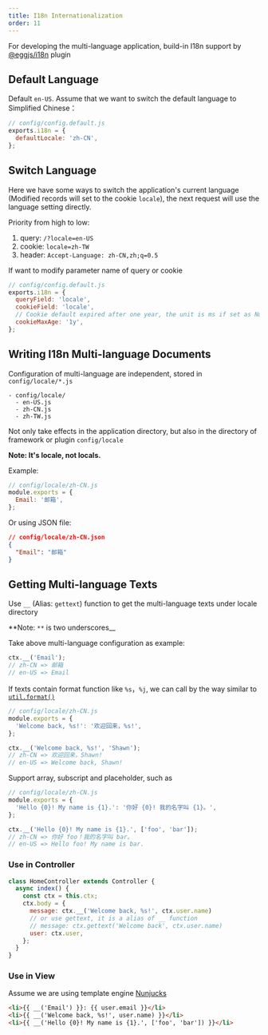 ```yaml
---
title: I18n Internationalization
order: 11
---
```


For developing the multi-language application, build-in I18n support by [@eggjs/i18n](https://github.com/eggjs/i18n) plugin

## Default Language

Default `en-US`. Assume that we want to switch the default language to Simplified Chinese：

```js
// config/config.default.js
exports.i18n = {
  defaultLocale: 'zh-CN',
};
```

## Switch Language

Here we have some ways to switch the application's current language (Modified records will set to the cookie `locale`), the next request will use the language setting directly.

Priority from high to low:

1. query: `/?locale=en-US`
2. cookie: `locale=zh-TW`
3. header: `Accept-Language: zh-CN,zh;q=0.5`

If want to modify parameter name of query or cookie

```js
// config/config.default.js
exports.i18n = {
  queryField: 'locale',
  cookieField: 'locale',
  // Cookie default expired after one year, the unit is ms if set as Number
  cookieMaxAge: '1y',
};
```

## Writing I18n Multi-language Documents

Configuration of multi-language are independent, stored in `config/locale/*.js`

```
- config/locale/
  - en-US.js
  - zh-CN.js
  - zh-TW.js
```

Not only take effects in the application directory, but also in the directory of framework or plugin `config/locale`

**Note: It's locale, not locals.**

Example:

```js
// config/locale/zh-CN.js
module.exports = {
  Email: '邮箱',
};
```

Or using JSON file:

```json
// config/locale/zh-CN.json
{
  "Email": "邮箱"
}
```

## Getting Multi-language Texts

Use `__` (Alias: `gettext`) function to get the multi-language texts under locale directory

**Note: `**` is two underscores\_\_

Take above multi-language configuration as example:

```js
ctx.__('Email');
// zh-CN => 邮箱
// en-US => Email
```

If texts contain format function like `%s`，`%j`, we can call by the way similar to [`util.format()`](https://nodejs.org/api/util.html#util_util_format_format_args)

```js
// config/locale/zh-CN.js
module.exports = {
  'Welcome back, %s!': '欢迎回来，%s!',
};

ctx.__('Welcome back, %s!', 'Shawn');
// zh-CN => 欢迎回来，Shawn!
// en-US => Welcome back, Shawn!
```

Support array, subscript and placeholder, such as

```js
// config/locale/zh-CN.js
module.exports = {
  'Hello {0}! My name is {1}.': '你好 {0}! 我的名字叫 {1}。',
};

ctx.__('Hello {0}! My name is {1}.', ['foo', 'bar']);
// zh-CN => 你好 foo！我的名字叫 bar。
// en-US => Hello foo! My name is bar.
```

### Use in Controller

```js
class HomeController extends Controller {
  async index() {
    const ctx = this.ctx;
    ctx.body = {
      message: ctx.__('Welcome back, %s!', ctx.user.name)
      // or use gettext, it is a alias of __ function
      // message: ctx.gettext('Welcome back', ctx.user.name)
      user: ctx.user,
    };
  }
}
```

### Use in View

Assume we are using template engine [Nunjucks](https://github.com/eggjs/egg-view-nunjucks)

```html
<li>{{ __('Email') }}: {{ user.email }}</li>
<li>{{ __('Welcome back, %s!', user.name) }}</li>
<li>{{ __('Hello {0}! My name is {1}.', ['foo', 'bar']) }}</li>
```
